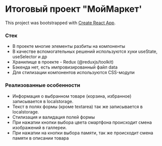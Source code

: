 # Итоговый проект "МойМаркет'

This project was bootstrapped with [Create React App](https://github.com/facebook/create-react-app).

### Стек

* В проекте многие элементы разбиты на компоненты
* В качестве вспомогательных решений используются хуки useState, useSelector и др
* Хранилище в проекте - Redux (@reduxjs/toolkit)
* Бэкенда нет, есть импровизированный файл data
* Для стилизации компонентов используются CSS-модули

### Реализованные особенности

* Информация о выбранном товаре (корзина, избранное) записывается в localstorage.
* Текст в полях формы (кроме textarea) так же записывается в localstorage.
* Стилизация и валидация полей формы
* При нажатии кнопки выбора цвета смартфона происходит смена изображений в галлереи.
* При нажатии на кнопки выбора памяти, так же происходит смена памяти в описании товара


